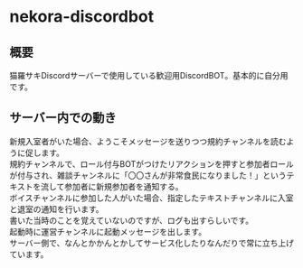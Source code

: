 # nekora-discordbot

## 概要

猫羅サキDiscordサーバーで使用している歓迎用DiscordBOT。基本的に自分用です。

## サーバー内での動き

新規入室者がいた場合、ようこそメッセージを送りつつ規約チャンネルを読むように促します。  
規約チャンネルで、ロール付与BOTがつけたリアクションを押すと参加者ロールが付与され、雑談チャンネルに「〇〇さんが非常食民になりました！」というテキストを流して参加者に新規参加者を通知する。  
ボイスチャンネルに参加した人がいた場合、指定したテキストチャンネルに入室と退室の通知を行います。  
書いた当時のことを覚えていないのですが、ログも出すらしいです。  
起動時に運営チャンネルに起動メッセージを出します。  
サーバー側で、なんとかかんとかしてサービス化したりなんだりで常に立ち上げています。